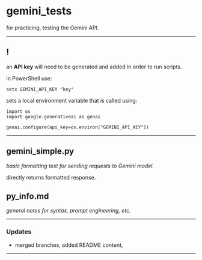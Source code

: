 
# gemini_tests
for practicing, testing the Gemini API.

-----

## !
an **API key** will need to be generated and added in order to run scripts.

in PowerShell use:

```
setx GEMINI_API_KEY "key"
```

sets a local environment variable that is called using:

```
import os
import google.generativeai as genai

genai.configure(api_key=os.environ["GEMINI_API_KEY"])
```

-----

## gemini_simple.py
*basic formatting test for sending requests to Gemini model.*

directly returns formatted response.

## py_info.md
*general notes for syntax, prompt engineering, etc.*

-----

### Updates
- merged branches, added README content,
-----

